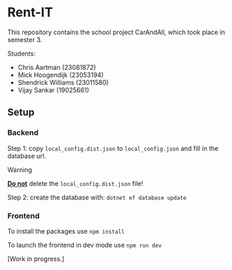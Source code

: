 # Rent-IT
This repository contains the school project CarAndAll, which took place in semester 3.

Students:
- Chris Aartman (23081872)
- Mick Hoogendijk (23053194)
- Shendrick Williams (23011580)
- Vijay Sankar (19025661)

## Setup

### Backend

Step 1: copy `local_config.dist.json` to `local_config.json` and fill in the database url.

> [!WARNING]
> <u>**Do not**</u> delete the `local_config.dist.json` file!

Step 2: create the database with: `dotnet ef database update`

### Frontend

To install the packages use `npm install`

To launch the frontend in dev mode use `npm run dev`

[Work in progress.]
